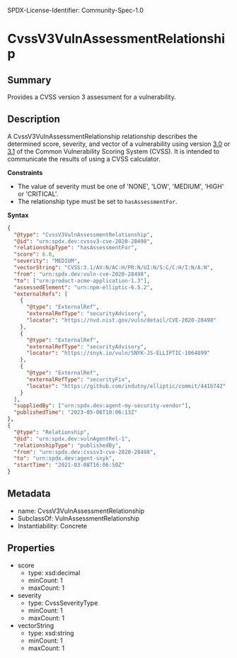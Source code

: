 SPDX-License-Identifier: Community-Spec-1.0

# CvssV3VulnAssessmentRelationship

## Summary

Provides a CVSS version 3 assessment for a vulnerability.

## Description

A CvssV3VulnAssessmentRelationship relationship describes the determined score,
severity, and vector of a vulnerability using version
[3.0](https://www.first.org/cvss/v3.0/specification-document) or
[3.1](https://www.first.org/cvss/v3.1/specification-document) of the Common
Vulnerability Scoring System (CVSS).
It is intended to communicate the results of using a CVSS calculator.

**Constraints**

- The value of severity must be one of 'NONE', 'LOW', 'MEDIUM', 'HIGH' or
  'CRITICAL'.
- The relationship type must be set to `hasAssessmentFor`.

**Syntax**

```json
{
  "@type": "CvssV3VulnAssessmentRelationship",
  "@id": "urn:spdx.dev:cvssv3-cve-2020-28498",
  "relationshipType": "hasAssessmentFor",
  "score": 6.8,
  "severity": "MEDIUM",
  "vectorString": "CVSS:3.1/AV:N/AC:H/PR:N/UI:N/S:C/C:H/I:N/A:N",
  "from": "urn:spdx.dev:vuln-cve-2020-28498",
  "to": ["urn:product-acme-application-1.3"],
  "assessedElement": "urn:npm-elliptic-6.5.2",
  "externalRefs": [
    {
      "@type": "ExternalRef",
      "externalRefType": "securityAdvisory",
      "locator": "https://nvd.nist.gov/vuln/detail/CVE-2020-28498"
    },
    {
      "@type": "ExternalRef",
      "externalRefType": "securityAdvisory",
      "locator": "https://snyk.io/vuln/SNYK-JS-ELLIPTIC-1064899"
    },
    {
      "@type": "ExternalRef",
      "externalRefType": "securityFix",
      "locator": "https://github.com/indutny/elliptic/commit/441b742"
    }
  ],
  "suppliedBy": ["urn:spdx.dev:agent-my-security-vendor"],
  "publishedTime": "2023-05-06T10:06:13Z"
},
{
  "@type": "Relationship",
  "@id": "urn:spdx.dev:vulnAgentRel-1",
  "relationshipType": "publishedBy",
  "from": "urn:spdx.dev:cvssv3-cve-2020-28498",
  "to": "urn:spdx.dev:agent-snyk",
  "startTime": "2021-03-08T16:06:50Z"
}
```

## Metadata

- name: CvssV3VulnAssessmentRelationship
- SubclassOf: VulnAssessmentRelationship
- Instantiability: Concrete

## Properties

- score
  - type: xsd:decimal
  - minCount: 1
  - maxCount: 1
- severity
  - type: CvssSeverityType
  - minCount: 1
  - maxCount: 1
- vectorString
  - type: xsd:string
  - minCount: 1
  - maxCount: 1
